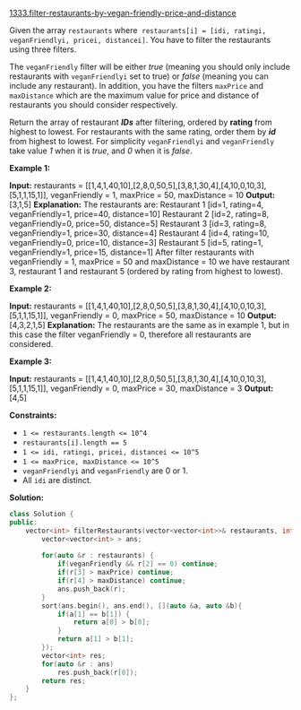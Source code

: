 [1333.filter-restaurants-by-vegan-friendly-price-and-distance](https://leetcode.com/problems/filter-restaurants-by-vegan-friendly-price-and-distance/)  

Given the array `restaurants` where  `restaurants[i] = [idi, ratingi, veganFriendlyi, pricei, distancei]`. You have to filter the restaurants using three filters.

The `veganFriendly` filter will be either _true_ (meaning you should only include restaurants with `veganFriendlyi` set to true) or _false_ (meaning you can include any restaurant). In addition, you have the filters `maxPrice` and `maxDistance` which are the maximum value for price and distance of restaurants you should consider respectively.

Return the array of restaurant _**IDs**_ after filtering, ordered by **rating** from highest to lowest. For restaurants with the same rating, order them by _**id**_ from highest to lowest. For simplicity `veganFriendlyi` and `veganFriendly` take value _1_ when it is _true_, and _0_ when it is _false_.

**Example 1:**

**Input:** restaurants = \[\[1,4,1,40,10\],\[2,8,0,50,5\],\[3,8,1,30,4\],\[4,10,0,10,3\],\[5,1,1,15,1\]\], veganFriendly = 1, maxPrice = 50, maxDistance = 10
**Output:** \[3,1,5\] 
**Explanation:** The restaurants are:
Restaurant 1 \[id=1, rating=4, veganFriendly=1, price=40, distance=10\]
Restaurant 2 \[id=2, rating=8, veganFriendly=0, price=50, distance=5\]
Restaurant 3 \[id=3, rating=8, veganFriendly=1, price=30, distance=4\]
Restaurant 4 \[id=4, rating=10, veganFriendly=0, price=10, distance=3\]
Restaurant 5 \[id=5, rating=1, veganFriendly=1, price=15, distance=1\] 
After filter restaurants with veganFriendly = 1, maxPrice = 50 and maxDistance = 10 we have restaurant 3, restaurant 1 and restaurant 5 (ordered by rating from highest to lowest). 

**Example 2:**

**Input:** restaurants = \[\[1,4,1,40,10\],\[2,8,0,50,5\],\[3,8,1,30,4\],\[4,10,0,10,3\],\[5,1,1,15,1\]\], veganFriendly = 0, maxPrice = 50, maxDistance = 10
**Output:** \[4,3,2,1,5\]
**Explanation:** The restaurants are the same as in example 1, but in this case the filter veganFriendly = 0, therefore all restaurants are considered.

**Example 3:**

**Input:** restaurants = \[\[1,4,1,40,10\],\[2,8,0,50,5\],\[3,8,1,30,4\],\[4,10,0,10,3\],\[5,1,1,15,1\]\], veganFriendly = 0, maxPrice = 30, maxDistance = 3
**Output:** \[4,5\]

**Constraints:**

*   `1 <= restaurants.length <= 10^4`
*   `restaurants[i].length == 5`
*   `1 <= idi, ratingi, pricei, distancei <= 10^5`
*   `1 <= maxPrice, maxDistance <= 10^5`
*   `veganFriendlyi` and `veganFriendly` are 0 or 1.
*   All `idi` are distinct.  



**Solution:**  

```cpp
class Solution {
public:
    vector<int> filterRestaurants(vector<vector<int>>& restaurants, int veganFriendly, int maxPrice, int maxDistance) {
        vector<vector<int> > ans;
        
        for(auto &r : restaurants) {
            if(veganFriendly && r[2] == 0) continue;
            if(r[3] > maxPrice) continue;
            if(r[4] > maxDistance) continue;
            ans.push_back(r);
        }
        sort(ans.begin(), ans.end(), [](auto &a, auto &b){
            if(a[1] == b[1]) {
                return a[0] > b[0];
            }
            return a[1] > b[1];
        });
        vector<int> res;
        for(auto &r : ans)
            res.push_back(r[0]);
        return res;
    }
};
```
      